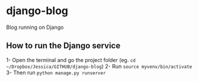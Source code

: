# django-blog
Blog running on Django

## How to run the Django service
1- Open the terminal and go the project folder (eg. `cd ~/Dropbox/Jessica/GITHUB/django-blog`)
2- Run `source myvenv/bin/activate`
3- Then run `python manage.py runserver`
